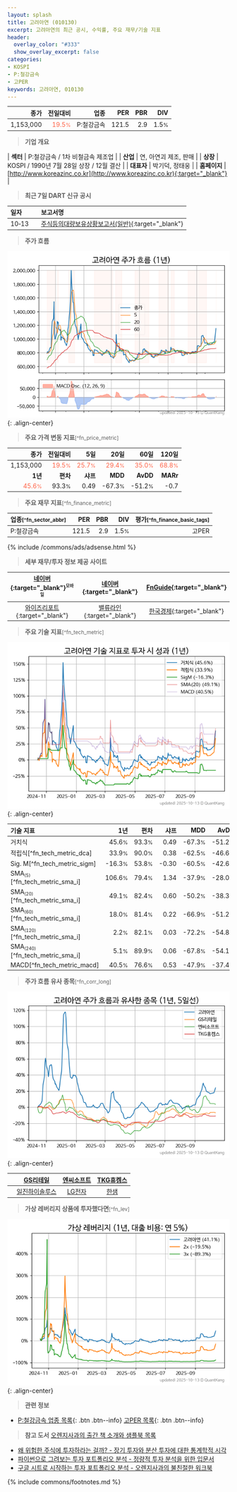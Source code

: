 ```yaml
---
layout: splash
title: 고려아연 (010130)
excerpt: 고려아연의 최근 공시, 수익률, 주요 재무/기술 지표
header:
  overlay_color: "#333"
  show_overlay_excerpt: false
categories:
- KOSPI
- P:철강금속
- 고PER
keywords: 고려아연, 010130
---
```


| **종가** | **전일대비** | **업종** | **PER** | **PBR** | **DIV** |
| -------: | -----------: | -------: | ------: | ------: | ------: |
| 1,153,000 | <span style="color: tomato">19.5<small>%</small></span> | P:철강금속 | 121.5 | 2.9 | 1.5<small>%</small> |

<!-- more -->


> **기업 개요**<a id="company"></a>

| <span style="white-space:nowrap;">**섹터**</span> | P:철강금속 / 1차 비철금속 제조업 |
| <span style="white-space:nowrap;">**산업**</span> | 연, 아연괴 제조, 판매 |
| <span style="white-space:nowrap;">**상장**</span> | KOSPI / 1990년 7월 28일 상장 / 12월 결산 |
| <span style="white-space:nowrap;">**대표자**</span> | 박기덕, 정태웅 |
| <span style="white-space:nowrap;">**홈페이지**</span> | [http://www.koreazinc.co.kr](http://www.koreazinc.co.kr){:target="_blank"} |


> **최근 7일 DART 신규 공시**<a id="dart"></a>

| **일자** |      | **보고서명** |
| :------- | :--- | :----------- |
| 10&#x2011;13 | | [주식등의대량보유상황보고서(일반)](https://dart.fss.or.kr/dsaf001/main.do?rcpNo=20251013000272){:target="_blank"} |


> **주가 흐름**<a id="price"></a>

![010130](/stock/images/010130.png){: .align-center}


> **주요 가격 변동 지표**<small>[^fn_price_metric]</small>

| **종가** | **전일대비** | **5일** | **20일** | **60일** | **120일** |
| -------: | -----------: | ------: | -------: | -------: | --------: |
| 1,153,000 | <span style="color: tomato">19.5<small>%</small></span> | <span style="color: tomato">25.7<small>%</small></span> | <span style="color: tomato">29.4<small>%</small></span> | <span style="color: tomato">35.0<small>%</small></span> | <span style="color: tomato">68.8<small>%</small></span> |
| **1년** | **편차** | **샤프** | **MDD** | **AvDD** | **MARr** |
| <span style="color: tomato">45.6<small>%</small></span> | 93.3<small>%</small> | 0.49 | -67.3<small>%</small> | -51.2<small>%</small> | -0.7 |


> **주요 재무 지표**<small>[^fn_finance_metric]</small>

| **업종**<small>[^fn_sector_abbr]</small> | **PER** | **PBR** | **DIV** | **평가**<small>[^fn_finance_basic_tags]</small> |
| :--------------------------------------- | ------: | ------: | ------: | ----------------------------------------------: |
| P:철강금속 | 121.5 | 2.9 | 1.5<small>%</small> | 고PER |



{% include /commons/ads/adsense.html %}

> **세부 재무/투자 정보 제공 사이트**

| [네이버](https://m.stock.naver.com/domestic/stock/010130/finance/summary){:target="_blank"}<sup><small>모바일</small></sup> | [네이버](https://finance.naver.com/item/coinfo.naver?code=010130){:target="_blank"} | [FnGuide](https://comp.fnguide.com/SVO2/ASP/SVD_Invest.asp?gicode=A010130&MenuYn=Y){:target="_blank"} |
| :---: | :---: | :---: |
| [와이즈리포트](https://comp.wisereport.co.kr/company/c1040001.aspx?cmp_cd=010130){:target="_blank"} | [밸류라인](https://www.valueline.co.kr/finance/summary/010130){:target="_blank"} | [한국경제](https://markets.hankyung.com/stock/010130/financial-summary){:target="_blank"} |


> **주요 기술 지표**<small>[^fn_tech_metric]</small>


![010130](/stock/images/010130_tech.png){: .align-center}

| **기술 지표** | **1년** | **편차** | **샤프** | **MDD** | **AvDD** |
| :------------ | ------: | -----------: | -------: | ------: | -------: |
| 거치식 | 45.6<small>%</small> | 93.3<small>%</small> | 0.49 | -67.3<small>%</small> | -51.2<small>%</small> |
| 적립식[^fn_tech_metric_dca] | 33.9<small>%</small> | 90.0<small>%</small> | 0.38 | -62.5<small>%</small> | -46.6<small>%</small> |
| Sig. M[^fn_tech_metric_sigm] | -16.3<small>%</small> | 53.8<small>%</small> | -0.30 | -60.5<small>%</small> | -42.6<small>%</small> |
| SMA<small><sub>(5)</sub></small>[^fn_tech_metric_sma_i] | 106.6<small>%</small> | 79.4<small>%</small> | 1.34 | -37.9<small>%</small> | -28.0<small>%</small> |
| SMA<small><sub>(20)</sub></small>[^fn_tech_metric_sma_i] | 49.1<small>%</small> | 82.4<small>%</small> | 0.60 | -50.2<small>%</small> | -38.3<small>%</small> |
| SMA<small><sub>(60)</sub></small>[^fn_tech_metric_sma_i] | 18.0<small>%</small> | 81.4<small>%</small> | 0.22 | -66.9<small>%</small> | -51.2<small>%</small> |
| SMA<small><sub>(120)</sub></small>[^fn_tech_metric_sma_i] | 2.2<small>%</small> | 82.1<small>%</small> | 0.03 | -72.2<small>%</small> | -54.8<small>%</small> |
| SMA<small><sub>(240)</sub></small>[^fn_tech_metric_sma_i] | 5.1<small>%</small> | 89.9<small>%</small> | 0.06 | -67.8<small>%</small> | -54.1<small>%</small> |
| MACD[^fn_tech_metric_macd] | 40.5<small>%</small> | 76.6<small>%</small> | 0.53 | -47.9<small>%</small> | -37.4<small>%</small> |


> **주가 흐름 유사 종목**<a id="corr"></a><small>[^fn_corr_long]</small>

![010130](/stock/images/010130_corr.png){: .align-center}

|       | [GS리테일](/007070/) | [엔씨소프트](/036570/) | [TKG휴켐스](/069260/) |
| :---: | :------------------------------------: | :------------------------------------: | :------------------------------------: |
|       | [일진하이솔루스](/271940/) | [LG전자](/066570/) | [한샘](/009240/) |


> **가상 레버리지 상품에 투자했다면**<a id="2x"></a><small>[^fn_lev]</small>

![010130](/stock/images/010130_2x.png){: .align-center}


> **관련 정보**

- [P:철강금속 업종 목록](/stats/sector/kospi_업종_철강금속_종목/){: .btn .btn--info} [고PER 목록](/fn/fn_high_per/){: .btn .btn--info}

> **참고 도서** [오렌지사과의 출간 책 소개와 샘플북 목록](https://kongdori.tistory.com/691)

- [왜 위험한 주식에 투자하라는 걸까? - 장기 투자와 분산 투자에 대한 통계학적 시각](https://kongdori.tistory.com/421)
- [파이썬으로 그려보는 투자 포트폴리오 분석  - 정량적 투자 분석을 위한 입문서](https://kongdori.tistory.com/643)
- [구글 시트로 시작하는 투자 포트폴리오 분석 - 오렌지사과의 불친절한 워크북](https://kongdori.tistory.com/449)


{% include commons/footnotes.md %}